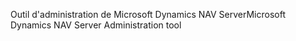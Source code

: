 <span data-ttu-id="02612-101">Outil d'administration de Microsoft Dynamics NAV Server</span><span class="sxs-lookup"><span data-stu-id="02612-101">Microsoft Dynamics NAV Server Administration tool</span></span>